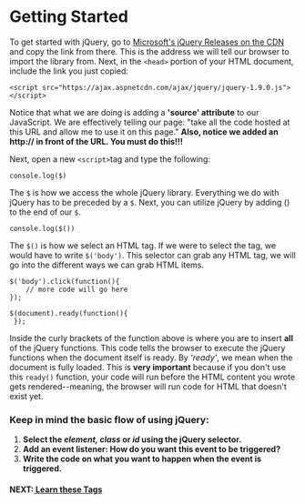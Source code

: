# Getting Started

To get started with jQuery, go to [Microsoft's jQuery Releases on the CDN](https://docs.microsoft.com/en-us/aspnet/ajax/cdn/overview#jQuery_Releases_on_the_CDN_0) and copy the link from there. This is the address we will tell our browser to import the library from. Next, in the `<head>` portion of your HTML document, include the link you just copied:

`<script src="https://ajax.aspnetcdn.com/ajax/jquery/jquery-1.9.0.js"></script>`

Notice that what we are doing is adding a **'source' attribute** to our JavaScript. We are effectively telling our page: "take all the code hosted at this URL and allow me to use it on this page." **Also, notice we added an http:// in front of the URL. You must do this!!!**

Next, open a new `<script>`tag and type the following:

`console.log($)`

The `$` is how we access the whole jQuery library. Everything we do with jQuery has to be preceded by a `$`. Next, you can utilize jQuery by adding () to the end of our `$`.

`console.log($())`

The `$()` is how we select an HTML tag. If we were to select the tag, we would have to write `$('body')`. This selector can grab any HTML tag, we will go into the different ways we can grab HTML items.

```
$('body').click(function(){
    // more code will go here
});
```

```
$(document).ready(function(){
 });
```
Inside the curly brackets of the function above is where you are to insert **all** of the jQuery functions. This code tells the browser to execute the jQuery functions when the document itself is ready. By _'ready'_, we mean when the document is fully loaded. This is **very important** because if you don't use this `ready()` function, your code will run before the HTML content you wrote gets rendered--meaning, the browser will run code for HTML that doesn't exist yet.

### **Keep in mind the basic flow of using jQuery:**

1. **Select the _element, class_ or _id_ using the jQuery selector.**
2. **Add an event listener: How do you want this event to be triggered?**
3. **Write the code on what you want to happen when the event is triggered.**


#### NEXT:[ Learn these Tags](./learn_these_tags.md)
